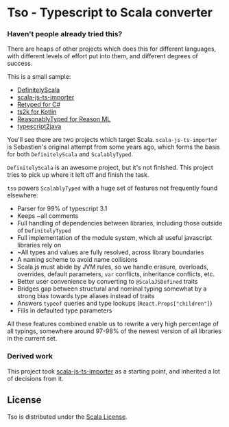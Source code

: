 # Tso - Typescript to Scala converter

### Haven't people already tried this?

There are heaps of other projects which does this for different languages, 
with different levels of effort put into them, and different degrees of success.

This is a small sample:
- [DefinitelyScala](https://definitelyscala.com/)
- [scala-js-ts-importer](http://github.com/sjrd/scala-js-ts-importer)
- [Retyped for C#](https://retyped.com)
- [ts2k for Kotlin](https://github.com/Kotlin/ts2kt)
- [ReasonablyTyped for Reason ML](https://rrdelaney.github.io/ReasonablyTyped/)
- [typescript2java](https://github.com/ltearno/typescript2java)

You'll see there are two projects which target Scala.
`scala-js-ts-importer` is Sebastien's original attempt from some years ago,
 which forms the basis for both `DefinitelyScala` and `ScalablyTyped`.
  
`DefinitelyScala` is an awesome project, but it's not finished. 
This project tries to pick up where it left off and finish the task.   

`tso` powers `ScalablyTyped` with a huge set of features not frequently found elsewhere:
- Parser for 99% of typescript 3.1
- Keeps ~all comments
- Full handling of dependencies between libraries, including those outside of `DefinitelyTyped`
- Full implementation of the module system, which all useful javascript libraries rely on
- ~All types and values are fully resolved, across library boundaries
- A naming scheme to avoid name collisions
- Scala.js must abide by JVM rules, so we handle erasure, overloads, overrides, default parameters, `var` conflicts, inheritance conflicts, etc.
- Better user convenience by converting to `@ScalaJSDefined` traits
- Bridges gap between structural and nominal typing somewhat by a strong bias towards type aliases instead of traits
- Answers `typeof` queries and type lookups (`React.Props["children"]`) 
- Fills in defaulted type parameters

All these features combined enable us to rewrite a very high percentage of all typings, 
somewhere around 97-98% of the newest version of all libraries in the current set.  

### Derived work
This project took [scala-js-ts-importer](http://github.com/sjrd/scala-js-ts-importer/) as a starting point,
and inherited a lot of decisions from it.

## License

Tso is distributed under the [Scala License](http://www.scala-lang.org/license.html).
